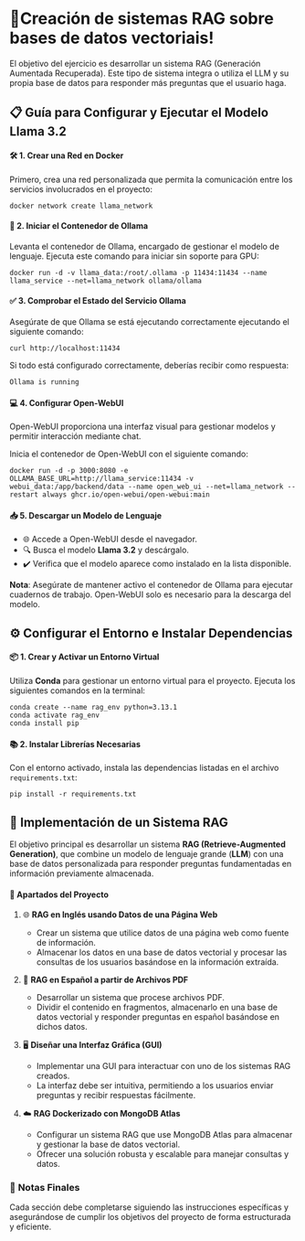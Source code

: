 # :rocket:Creación de sistemas RAG sobre bases de datos vectoriais!

El objetivo del ejercicio es desarrollar un sistema RAG (Generación Aumentada Recuperada). Este tipo de sistema integra o utiliza el LLM y su propia base de datos para responder más preguntas que el usuario haga.


## 📋 Guía para Configurar y Ejecutar el Modelo Llama 3.2

 #### 🛠️ **1. Crear una Red en Docker**

Primero, crea una red personalizada que permita la comunicación entre los servicios involucrados en el proyecto:

    docker network create llama_network

#### 🐋 **2. Iniciar el Contenedor de Ollama**

Levanta el contenedor de Ollama, encargado de gestionar el modelo de lenguaje. Ejecuta este comando para iniciar sin soporte para GPU:

    docker run -d -v llama_data:/root/.ollama -p 11434:11434 --name llama_service --net=llama_network ollama/ollama

#### ✅ **3. Comprobar el Estado del Servicio Ollama**

Asegúrate de que Ollama se está ejecutando correctamente ejecutando el siguiente comando:

    curl http://localhost:11434
Si todo está configurado correctamente, deberías recibir como respuesta:

    Ollama is running

#### 💻 **4. Configurar Open-WebUI**

Open-WebUI proporciona una interfaz visual para gestionar modelos y permitir interacción mediante chat.

Inicia el contenedor de Open-WebUI con el siguiente comando:

    docker run -d -p 3000:8080 -e OLLAMA_BASE_URL=http://llama_service:11434 -v webui_data:/app/backend/data --name open_web_ui --net=llama_network --restart always ghcr.io/open-webui/open-webui:main

#### 📥 **5. Descargar un Modelo de Lenguaje**

-   🌐 Accede a Open-WebUI desde el navegador.
-   🔍 Busca el modelo **Llama 3.2** y descárgalo.
-   ✔️ Verifica que el modelo aparece como instalado en la lista disponible.

**Nota**: Asegúrate de mantener activo el contenedor de Ollama para ejecutar cuadernos de trabajo. Open-WebUI solo es necesario para la descarga del modelo.

## ⚙️ Configurar el Entorno e Instalar Dependencias
#### 📦 **1. Crear y Activar un Entorno Virtual**

Utiliza **Conda** para gestionar un entorno virtual para el proyecto. Ejecuta los siguientes comandos en la terminal:

    conda create --name rag_env python=3.13.1
    conda activate rag_env
    conda install pip
#### 📚 **2. Instalar Librerías Necesarias**

Con el entorno activado, instala las dependencias listadas en el archivo `requirements.txt`:

    pip install -r requirements.txt

## 🧠 Implementación de un Sistema RAG
El objetivo principal es desarrollar un sistema **RAG (Retrieve-Augmented Generation)**, que combine un modelo de lenguaje grande (**LLM**) con una base de datos personalizada para responder preguntas fundamentadas en información previamente almacenada.

#### 📂 Apartados del Proyecto

1.  🌐 **RAG en Inglés usando Datos de una Página Web**
    
    -   Crear un sistema que utilice datos de una página web como fuente de información.
    -   Almacenar los datos en una base de datos vectorial y procesar las consultas de los usuarios basándose en la información extraída.
2.  📄 **RAG en Español a partir de Archivos PDF**
    
    -   Desarrollar un sistema que procese archivos PDF.
    -   Dividir el contenido en fragmentos, almacenarlo en una base de datos vectorial y responder preguntas en español basándose en dichos datos.
3.  🖥️ **Diseñar una Interfaz Gráfica (GUI)**
    
    -   Implementar una GUI para interactuar con uno de los sistemas RAG creados.
    -   La interfaz debe ser intuitiva, permitiendo a los usuarios enviar preguntas y recibir respuestas fácilmente.
4.  ☁️ **RAG Dockerizado con MongoDB Atlas**
    
    -   Configurar un sistema RAG que use MongoDB Atlas para almacenar y gestionar la base de datos vectorial.
    -   Ofrecer una solución robusta y escalable para manejar consultas y datos.
### 📝 **Notas Finales**

Cada sección debe completarse siguiendo las instrucciones específicas y asegurándose de cumplir los objetivos del proyecto de forma estructurada y eficiente.
